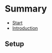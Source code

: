 # Summary

* [Start](vscp_daemon_start.md)
* [Introduction](vscp_daemon_introduction.md)

## Setup


